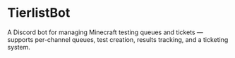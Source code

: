 # TierlistBot
A Discord bot for managing Minecraft testing queues and tickets — supports per-channel queues, test creation, results tracking, and a ticketing system.
